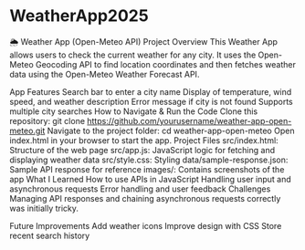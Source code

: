 # WeatherApp2025

🌦️ Weather App (Open-Meteo API)
Project Overview
This Weather App allows users to check the current weather for any city. It uses the Open-Meteo Geocoding API to find location coordinates and then fetches weather data using the Open-Meteo Weather Forecast API.

App Features
Search bar to enter a city name
Display of temperature, wind speed, and weather description
Error message if city is not found
Supports multiple city searches
How to Navigate & Run the Code
Clone this repository:
git clone https://github.com/yourusername/weather-app-open-meteo.git
Navigate to the project folder:
cd weather-app-open-meteo
Open index.html in your browser to start the app.
Project Files
src/index.html: Structure of the web page
src/app.js: JavaScript logic for fetching and displaying weather data
src/style.css: Styling
data/sample-response.json: Sample API response for reference
images/: Contains screenshots of the app
What I Learned
How to use APIs in JavaScript
Handling user input and asynchronous requests
Error handling and user feedback
Challenges
Managing API responses and chaining asynchronous requests correctly was initially tricky.

Future Improvements
Add weather icons
Improve design with CSS
Store recent search history

     
      
